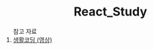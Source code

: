 <div align="center">

<h1>React_Study</h1>

<nav align="left">
  <ol>
    참고 자료
    <br>
    <li><a href="https://youtube.com/playlist?list=PLuHgQVnccGMCOGstdDZvH41x0Vtvwyxu7&si=Rg70mF6GCnEG2vKH">생활코딩 (영상)</a></li>
  </ol>
</nav>
</div>
